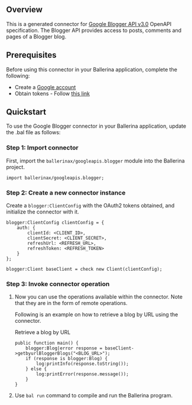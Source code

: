 ## Overview
This is a generated connector for [Google Blogger API v3.0](https://developers.google.com/blogger/docs/3.0/getting_started) OpenAPI specification.
The Blogger API provides access to posts, comments and pages of a Blogger blog.

## Prerequisites

Before using this connector in your Ballerina application, complete the following:

* Create a [Google account](https://accounts.google.com/signup)
* Obtain tokens - Follow [this link](https://developers.google.com/identity/protocols/oauth2)
 
## Quickstart

To use the Google Blogger connector in your Ballerina application, update the .bal file as follows:

### Step 1: Import connector
First, import the `ballerinax/googleapis.blogger` module into the Ballerina project.
```ballerina
import ballerinax/googleapis.blogger;
```

### Step 2: Create a new connector instance
Create a `blogger:ClientConfig` with the OAuth2 tokens obtained, and initialize the connector with it. 
```ballerina
blogger:ClientConfig clientConfig = {
    auth: {
        clientId: <CLIENT_ID>,
        clientSecret: <CLIENT_SECRET>,
        refreshUrl: <REFRESH_URL>,
        refreshToken: <REFRESH_TOKEN>
    }
};

blogger:Client baseClient = check new Client(clientConfig);
```

### Step 3: Invoke connector operation
1. Now you can use the operations available within the connector. Note that they are in the form of remote operations.

    Following is an example on how to retrieve a blog by URL using the connector. 

    Retrieve a blog by URL

    ```ballerina
    public function main() {
        blogger:Blog|error response = baseClient->getbyurlBloggerBlogs("<BLOG_URL>");
        if (response is blogger:Blog) {
            log:printInfo(response.toString());
        } else {
            log:printError(response.message());
        }
    }
    ``` 

2. Use `bal run` command to compile and run the Ballerina program.
